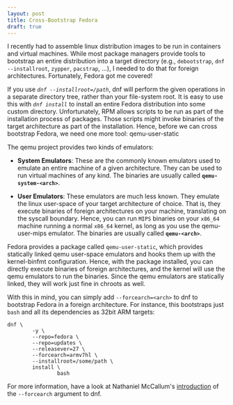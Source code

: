```yaml
---
layout: post
title: Cross-Bootstrap Fedora
draft: true
---
```


I recently had to assemble linux distribution images to be run in containers and
virtual machines. While most package managers provide tools to bootstrap an
entire distribution into a target directory (e.g., `debootstrap`, `dnf
--installroot`, `zypper`, `pacstrap`, ...), I needed to do that for foreign
architectures. Fortunately, Fedora got me covered!

If you use *`dnf --installroot=/path`*, dnf will perform the given operations in
a separate directory tree, rather than your file-system root. It is easy to use
this with *`dnf install`* to install an entire Fedora distribution into some
custom directory. Unfortunately, RPM allows scripts to be run as part of the
installation process of packages. Those scripts might invoke binaries of the
target architecture as part of the installation. Hence, before we can cross
bootstrap Fedora, we need one more tool: qemu-user-static

The qemu project provides two kinds of emulators:

 * **System Emulators**: These are the commonly known emulators used to emulate
   an entire machine of a given architecture. They can be used to run virtual
   machines of any kind. The binaries are usually called
   **`qemu-system-<arch>`**.

 * **User Emulators**: These emulators are much less known. They emulate the
   linux user-space of your target architecture of choice. That is, they
   execute binaries of foreign architectures on your machine, translating on
   the syscall boundary. Hence, you can run `MIPS` binaries on your `x86_64`
   machine running a normal `x86_64` kernel, as long as you use the
   qemu-user-mips emulator. The binaries are usually called
   **`qemu-<arch>`**.

Fedora provides a package called `qemu-user-static`, which provides statically
linked qemu user-space emulators and hooks them up with the kernel-binfmt
configuration. Hence, with the package installed, you can directly execute
binaries of foreign architectures, and the kernel will use the qemu emulators
to run the binaries. Since the qemu emulators are statically linked, they will
work just fine in chroots as well.

With this in mind, you can simply add `--forcearch=<arch>` to dnf to bootstrap
Fedora in a foreign architecture. For instance, this bootstraps just `bash` and
all its dependencies as 32bit ARM targets:

```
dnf \
        -y \
        --repo=fedora \
        --repo=updates \
        --releasever=27 \
        --forcearch=armv7hl \
        --installroot=/some/path \
        install \
                bash
```

For more information, have a look at Nathaniel McCallum's
[introduction](https://npmccallum.gitlab.io/post/cross-architecture-roots-with-dnf/)
of the `--forcearch` argument to dnf.
